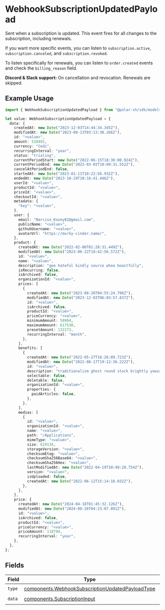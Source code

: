 # WebhookSubscriptionUpdatedPayload

Sent when a subscription is updated. This event fires for all changes to the subscription, including renewals.

If you want more specific events, you can listen to `subscription.active`, `subscription.canceled`, and `subscription.revoked`.

To listen specifically for renewals, you can listen to `order.created` events and check the `billing_reason` field.

**Discord & Slack support:** On cancellation and revocation. Renewals are skipped.

## Example Usage

```typescript
import { WebhookSubscriptionUpdatedPayload } from "@polar-sh/sdk/models/components";

let value: WebhookSubscriptionUpdatedPayload = {
  data: {
    createdAt: new Date("2023-12-03T14:44:34.345Z"),
    modifiedAt: new Date("2023-08-13T03:13:38.266Z"),
    id: "<value>",
    amount: 518491,
    currency: "Cedi",
    recurringInterval: "year",
    status: "trialing",
    currentPeriodStart: new Date("2022-06-15T18:36:00.924Z"),
    currentPeriodEnd: new Date("2022-03-03T10:09:31.552Z"),
    cancelAtPeriodEnd: false,
    startedAt: new Date("2023-01-11T10:22:56.932Z"),
    endedAt: new Date("2023-10-29T10:16:41.446Z"),
    userId: "<value>",
    productId: "<value>",
    priceId: "<value>",
    checkoutId: "<value>",
    metadata: {
      "key": "<value>",
    },
    user: {
      email: "Narciso_Kozey82@gmail.com",
      publicName: "<value>",
      githubUsername: "<value>",
      avatarUrl: "https://murky-cinder.name/",
    },
    product: {
      createdAt: new Date("2022-02-06T01:28:31.449Z"),
      modifiedAt: new Date("2023-06-22T18:42:56.572Z"),
      id: "<value>",
      name: "<value>",
      description: "gee hateful kindly source whoa boastfully",
      isRecurring: false,
      isArchived: false,
      organizationId: "<value>",
      prices: [
        {
          createdAt: new Date("2023-08-26T04:55:24.796Z"),
          modifiedAt: new Date("2023-12-03T06:03:57.837Z"),
          id: "<value>",
          isArchived: false,
          productId: "<value>",
          priceCurrency: "<value>",
          minimumAmount: 58904,
          maximumAmount: 617530,
          presetAmount: 132273,
          recurringInterval: "month",
        },
      ],
      benefits: [
        {
          createdAt: new Date("2022-05-27T16:26:09.723Z"),
          modifiedAt: new Date("2022-08-17T19:12:36.222Z"),
          id: "<value>",
          description: "traditionalism ghost round stock brightly yowza",
          selectable: false,
          deletable: false,
          organizationId: "<value>",
          properties: {
            paidArticles: false,
          },
        },
      ],
      medias: [
        {
          id: "<value>",
          organizationId: "<value>",
          name: "<value>",
          path: "/Applications",
          mimeType: "<value>",
          size: 619134,
          storageVersion: "<value>",
          checksumEtag: "<value>",
          checksumSha256Base64: "<value>",
          checksumSha256Hex: "<value>",
          lastModifiedAt: new Date("2022-04-19T10:40:28.754Z"),
          version: "<value>",
          isUploaded: false,
          createdAt: new Date("2022-06-12T15:14:18.032Z"),
        },
      ],
    },
    price: {
      createdAt: new Date("2024-04-18T01:45:32.126Z"),
      modifiedAt: new Date("2024-08-26T04:23:07.891Z"),
      id: "<value>",
      isArchived: false,
      productId: "<value>",
      priceCurrency: "<value>",
      priceAmount: 118794,
      recurringInterval: "year",
    },
  },
};
```

## Fields

| Field                                                                                                                | Type                                                                                                                 | Required                                                                                                             | Description                                                                                                          |
| -------------------------------------------------------------------------------------------------------------------- | -------------------------------------------------------------------------------------------------------------------- | -------------------------------------------------------------------------------------------------------------------- | -------------------------------------------------------------------------------------------------------------------- |
| `type`                                                                                                               | [components.WebhookSubscriptionUpdatedPayloadType](../../models/components/webhooksubscriptionupdatedpayloadtype.md) | :heavy_check_mark:                                                                                                   | N/A                                                                                                                  |
| `data`                                                                                                               | [components.SubscriptionInput](../../models/components/subscriptioninput.md)                                         | :heavy_check_mark:                                                                                                   | N/A                                                                                                                  |